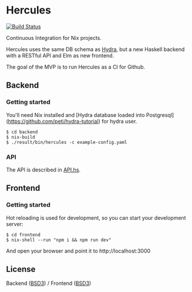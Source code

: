 # Hercules

[![Build Status](https://travis-ci.org/NixHercules/hercules.svg?branch=master)](https://travis-ci.org/NixHercules/hercules)

Continuous Integration for Nix projects.

Hercules uses the same DB schema as [Hydra](http://www.nixos.org/hydra/),
but a new Haskell backend with a RESTful API and Elm as new frontend.

The goal of the MVP is to run Hercules as a CI for Github.

## Backend

### Getting started

You'll need Nix installed and [Hydra database loaded into Postgresql]
(https://github.com/peti/hydra-tutorial) for hydra user.

    $ cd backend
    $ nix-build
    $ ./result/bin/hercules -c example-config.yaml

### API

The API is described in [API.hs](backend/src/Hercules/API.hs).

## Frontend

### Getting started

Hot reloading is used for development, so you can start your development server:

    $ cd frontend
    $ nix-shell --run "npm i && npm run dev"

And open your browser and point it to http://localhost:3000

## License
Backend ([BSD3](backend/LICENSE)) / Frontend ([BSD3](frontend/elm-package.json))
